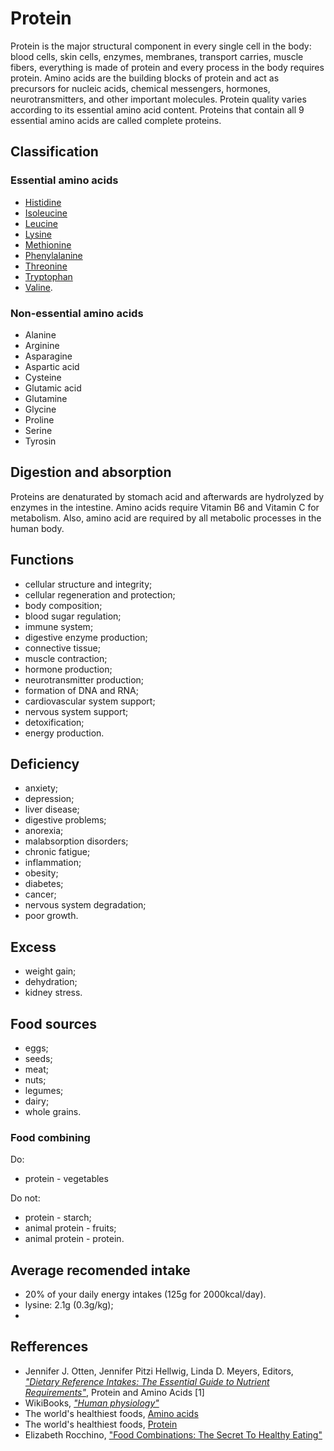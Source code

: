 # Protein
Protein is the major structural component in every single cell in the body: blood cells, skin cells, enzymes, membranes, transport carries, muscle fibers, everything is made of protein and every process 
in the body requires protein. Amino acids are the building blocks of protein and act as precursors for nucleic acids, chemical messengers, hormones, neurotransmitters, and other important molecules.
Protein quality varies according to its essential amino acid content. Proteins that contain all 9 essential amino acids are called complete proteins.
## Classification
### Essential amino acids
- [Histidine](histidine.md)
- [Isoleucine](isoleucine.md)
- [Leucine](leucine.md)
- [Lysine](lysine.md)
- [Methionine](methionine.md)
- [Phenylalanine](phenilalanine.md)
- [Threonine](threonine.md)
- [Tryptophan](tryptophan.md)
- [Valine](valine.md).
### Non-essential amino acids
- Alanine
- Arginine
- Asparagine
- Aspartic acid
- Cysteine
- Glutamic acid
- Glutamine
- Glycine
- Proline
- Serine
- Tyrosin

## Digestion and absorption
Proteins are denaturated by stomach acid and afterwards are hydrolyzed by enzymes in the intestine. Amino acids require Vitamin B6 and Vitamin C 
for metabolism. Also, amino acid are required by all metabolic processes in the human body.

## Functions
- cellular structure and integrity;
- cellular regeneration and protection;
- body composition;
- blood sugar regulation;
- immune system;
- digestive enzyme production;
- connective tissue;
- muscle contraction;
- hormone production;
- neurotransmitter production;
- formation of DNA and RNA;
- cardiovascular system support;
- nervous system support;
- detoxification;
- energy production.

## Deficiency
- anxiety;
- depression;
- liver disease;
- digestive problems;
- anorexia;
- malabsorption disorders;
- chronic fatigue;
- inflammation;
- obesity;
- diabetes;
- cancer;
- nervous system degradation;
- poor growth.

## Excess
- weight gain;
- dehydration;
- kidney stress.

## Food sources
- eggs;
- seeds;
- meat;
- nuts;
- legumes;
- dairy;
- whole grains.

### Food combining
Do:
- protein - vegetables

Do not:
- protein - starch;
- animal protein - fruits;
- animal protein - protein.

## Average recomended intake
- 20% of your daily energy intakes (125g for 2000kcal/day).
- lysine: 2.1g (0.3g/kg);
- 

## Refferences
- Jennifer J. Otten, Jennifer Pitzi Hellwig, Linda D. Meyers, Editors, [_"Dietary Reference Intakes: The Essential Guide to Nutrient Requirements"_](https://www.amazon.com/Dietary-Reference-Intakes-Essential-Requirements/dp/0309157420), Protein and Amino Acids [1]
- WikiBooks, [_"Human physiology"_](https://en.wikibooks.org/wiki/Human_Physiology/Nutrition#Proteins)
- The world's healthiest foods, [Amino acids](http://www.whfoods.com/genpage.php?tname=nutrient&dbid=129)
- The world's healthiest foods, [Protein](http://www.whfoods.com/genpage.php?tname=nutrient&dbid=92)
- Elizabeth Rocchino, ["Food Combinations: The Secret To Healthy Eating"](http://www.mindbodygreen.com/0-7896/food-combinations-the-secret-to-healthy-eating.html)